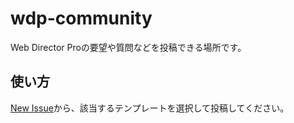 # wdp-community
Web Director Proの要望や質問などを投稿できる場所です。

## 使い方
[New Issue](https://github.com/Web-Director-Pro/wdp-community/issues)から、該当するテンプレートを選択して投稿してください。